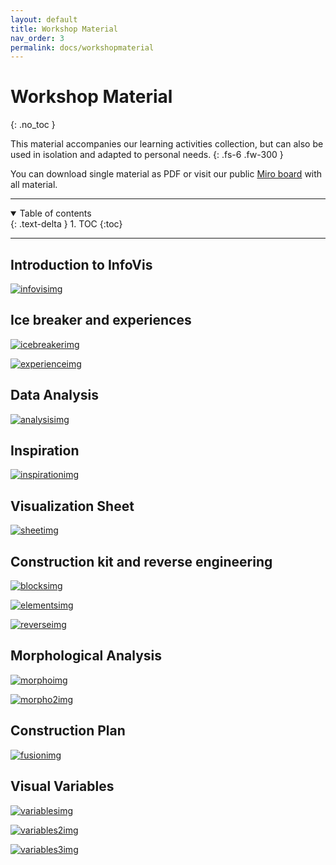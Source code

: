 ```yaml
---
layout: default
title: Workshop Material
nav_order: 3
permalink: docs/workshopmaterial
---
```


# Workshop Material
{: .no_toc }

This material accompanies our learning activities collection, but can also be used in isolation and adapted to personal needs.
{: .fs-6 .fw-300 }

You can download single material as PDF or visit our public [Miro board](https://miro.com/app/board/o9J_lHvK7wA=/) with all material.

---

<details open markdown="block">
  <summary>
    Table of contents
  </summary>
  {: .text-delta }
1. TOC
{:toc}
</details>

---

## Introduction to InfoVis

[![infovisimg]][infovispdf]

## Ice breaker and experiences

[![icebreakerimg]][icebreakerpdf]

[![experienceimg]][experiencepdf]

## Data Analysis

[![analysisimg]][analysispdf]

## Inspiration

[![inspirationimg]][inspirationpdf]

## Visualization Sheet

[![sheetimg]][sheetpdf]

## Construction kit and reverse engineering

[![blocksimg]][blockspdf] 

[![elementsimg]][elementspdf]

[![reverseimg]][reversepdf]

## Morphological Analysis

[![morphoimg]][morphopdf]

[![morpho2img]][morpho2pdf]

## Construction Plan

[![fusionimg]][fusionpdf]

## Visual Variables

[![variablesimg]][variablespdf]

[![variables2img]][variables2pdf]

[![variables3img]][variables3pdf]



[infovisimg]: ../../assets/images/Construction-Kit-Templates_Introduction.jpg
[infovispdf]: ../../assets/pdf/Construction-Kit-Templates_Introduction.pdf
[blocksimg]: ../../assets/images/Construction-Kit-Templates_Building-Blocks.jpg
[blockspdf]: ../../assets/pdf/Construction-Kit-Templates_Building-Blocks.pdf
[elementsimg]: ../../assets/images/Construction-Kit-Templates_Construction-Kit-Elements.jpg
[elementspdf]: ../../assets/pdf/Construction-Kit-Templates_Construction-Kit-Elements.pdf
[analysisimg]: ../../assets/images/Construction-Kit-Templates_Data-Analysis.jpg
[analysispdf]: ../../assets/pdf/Construction-Kit-Templates_Data-Analysis.pdf
[icebreakerimg]: ../../assets/images/Construction-Kit-Templates_Draw-your-character-Ice-Breaker.jpg
[icebreakerpdf]: ../../assets/pdf/Construction-Kit-Templates_Draw-your-character-Ice-Breaker.pdf
[morphoimg]: ../../assets/images/Construction-Kit-Templates_Example-Morphological-Analysis-1.jpg
[morphopdf]: ../../assets/pdf/Construction-Kit-Templates_Example-Morphological-Analysis-1.pdf
[morpho2img]: ../../assets/images/Construction-Kit-Templates_Example-Morphological-Analysis-2.jpg
[morpho2pdf]: ../../assets/pdf/Construction-Kit-Templates_Example-Morphological-Analysis-2.pdf
[experienceimg]: ../../assets/images/Construction-Kit-Templates_Experience.jpg
[experiencepdf]: ../../assets/pdf/Construction-Kit-Templates_Experience.pdf
[fusionimg]: ../../assets/images/Construction-Kit-Templates_Fusion-Concept.jpg
[fusionpdf]: ../../assets/pdf/Construction-Kit-Templates_Fusion-Concept.pdf
[inspirationimg]: ../../assets/images/Construction-Kit-Templates_Inspiration.jpg
[inspirationpdf]: ../../assets/pdf/Construction-Kit-Templates_Inspiration.pdf
[reverseimg]: ../../assets/images/Construction-Kit-Templates_Reverse-Engineering.jpg
[reversepdf]: ../../assets/pdf/Construction-Kit-Templates_Reverse-Engineering.pdf
[variablesimg]: ../../assets/images/Construction-Kit-Templates_Visual-Variables.jpg
[variablespdf]: ../../assets/pdf/Construction-Kit-Templates_Visual-Variables.pdf
[variables2img]: ../../assets/images/Construction-Kit-Templates_Visual-Variables-2.jpg
[variables2pdf]: ../../assets/pdf/Construction-Kit-Templates_Visual-Variables-2.pdf
[variables3img]: ../../assets/images/Construction-Kit-Templates_Visual-Variables-3.jpg
[variables3pdf]: ../../assets/pdf/Construction-Kit-Templates_Visual-Variables-3.pdf
[sheetimg]: ../../assets/images/Construction-Kit-Templates_Visualization-Sheet-Example.jpg
[sheetpdf]: ../../assets/pdf/Construction-Kit-Templates_Visualization-Sheet-Example.pdf